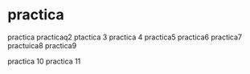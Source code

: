 # practica
practica
practicaq2
ptactica 3
practica 4
practica5
practica6
practica7
practuica8
practica9





practica 10
practica 11

